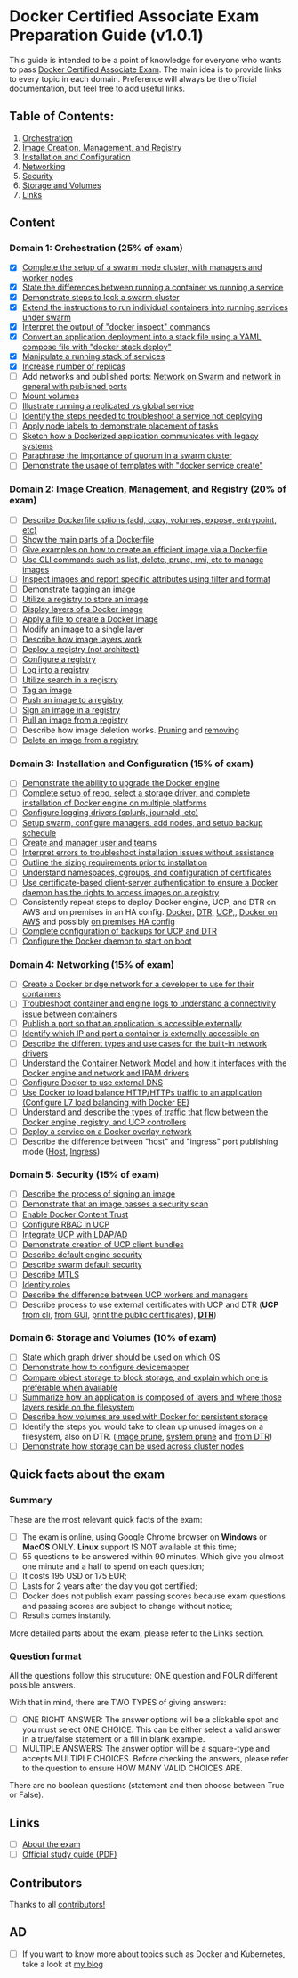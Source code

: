 # Docker Certified Associate Exam Preparation Guide (v1.0.1)

This guide is intended to be a point of knowledge for everyone who wants to pass [Docker Certified Associate Exam](https://blog.docker.com/2017/09/introducing-docker-global-professional-certification-program/). The main idea is to provide links to every topic in each domain. Preference will always be the official documentation, but feel free to add useful links.

## Table of Contents:
1. [Orchestration](https://github.com/Evalle/DCA/blob/master/README.md#domain-1-orchestration-25-of-exam)
2. [Image Creation, Management, and Registry](https://github.com/Evalle/DCA/blob/master/README.md#domain-2-image-creation-management-and-registry-20-of-exam)
3. [Installation and Configuration](https://github.com/Evalle/DCA/blob/master/README.md#domain-3-installation-and-configuration-15-of-exam)
4. [Networking](https://github.com/Evalle/DCA/blob/master/README.md#domain-4-networking-15-of-exam)
5. [Security](https://github.com/Evalle/DCA/blob/master/README.md#domain-5-security-15-of-exam)
6. [Storage and Volumes](https://github.com/Evalle/DCA/blob/master/README.md#domain-6-storage-and-volumes-10-of-exam)
7. [Links](https://github.com/evalle/dca#links)

## Content

### Domain 1: Orchestration (25% of exam)
- [x] [Complete the setup of a swarm mode cluster, with managers and worker nodes](https://docs.docker.com/engine/swarm/swarm-tutorial/create-swarm/)
- [x] [State the differences between running a container vs running a service](https://stackoverflow.com/a/43408904)
- [x] [Demonstrate steps to lock a swarm cluster](https://docs.docker.com/engine/swarm/swarm_manager_locking/)
- [x] [Extend the instructions to run individual containers into running services under swarm](https://docs.docker.com/engine/swarm/swarm-tutorial/deploy-service/)
- [x] [Interpret the output of "docker inspect" commands](https://docs.docker.com/engine/swarm/swarm-tutorial/inspect-service/)
- [x] [Convert an application deployment into a stack file using a YAML compose file with
"docker stack deploy"](https://docs.docker.com/engine/reference/commandline/stack_deploy/)
- [x] [Manipulate a running stack of services](https://docs.docker.com/engine/reference/commandline/stack_services/#related-commands)
- [x] [Increase number of replicas](https://docs.docker.com/engine/reference/commandline/service_scale/)
- [ ] Add networks and published ports: [Network on Swarm](https://docs.docker.com/v17.09/engine/swarm/networking/) and [network in general with published ports](https://docs.docker.com/network/)
- [ ] [Mount volumes](https://docs.docker.com/storage/volumes/)
- [ ] [Illustrate running a replicated vs global service](https://docs.docker.com/engine/swarm/how-swarm-mode-works/services/#replicated-and-global-services)
- [ ] [Identify the steps needed to troubleshoot a service not deploying](https://success.docker.com/article/swarm-troubleshooting-methodology)
- [ ] [Apply node labels to demonstrate placement of tasks](https://docs.docker.com/engine/reference/commandline/node_update/)
- [ ] [Sketch how a Dockerized application communicates with legacy systems](https://docs.docker.com/config/containers/container-networking/)
- [ ] [Paraphrase the importance of quorum in a swarm cluster](https://docs.docker.com/engine/swarm/raft/)
- [ ] [Demonstrate the usage of templates with "docker service create"](https://docs.docker.com/engine/reference/commandline/service_create/#create-services-using-templates)

### Domain 2: Image Creation, Management, and Registry (20% of exam)
- [ ] [Describe Dockerfile options (add, copy, volumes, expose, entrypoint, etc)](https://docs.docker.com/engine/reference/builder/#from)
- [ ] [Show the main parts of a Dockerfile](https://docs.docker.com/engine/reference/builder/#dockerfile-examples)
- [ ] [Give examples on how to create an efficient image via a Dockerfile](https://docs.docker.com/engine/userguide/eng-image/dockerfile_best-practices/)
- [ ] [Use CLI commands such as list, delete, prune, rmi, etc to manage images](https://docs.docker.com/engine/reference/commandline/image/#usage)
- [ ] [Inspect images and report specific attributes using filter and format](https://docs.docker.com/engine/reference/commandline/inspect/#extended-description)
- [ ] [Demonstrate tagging an image](https://docs.docker.com/engine/reference/commandline/tag/)
- [ ] [Utilize a registry to store an image](https://docs.docker.com/registry/deploying/#run-a-local-registry)
- [ ] [Display layers of a Docker image](https://docs.docker.com/engine/reference/commandline/image_history/)
- [ ] [Apply a file to create a Docker image](https://docs.docker.com/engine/reference/commandline/image_load/)
- [ ] [Modify an image to a single layer](https://docs.docker.com/develop/develop-images/dockerfile_best-practices/#minimize-the-number-of-layers)
- [ ] [Describe how image layers work](https://docs.docker.com/storage/storagedriver/#images-and-layers)
- [ ] [Deploy a registry (not architect)](https://docs.docker.com/registry/deploying/)
- [ ] [Configure a registry](https://docs.docker.com/registry/configuration/)
- [ ] [Log into a registry](https://docs.docker.com/engine/reference/commandline/login/#parent-command)
- [ ] [Utilize search in a registry](https://docs.docker.com/engine/reference/commandline/search/)
- [ ] [Tag an image](https://docs.docker.com/engine/reference/commandline/tag/)
- [ ] [Push an image to a registry](https://docs.docker.com/engine/reference/commandline/push/)
- [ ] [Sign an image in a registry](https://docs.docker.com/datacenter/dtr/2.4/guides/user/manage-images/sign-images/)
- [ ] [Pull an image from a registry](https://docs.docker.com/engine/reference/commandline/pull/)
- [ ] Describe how image deletion works. [Pruning](https://docs.docker.com/config/pruning/) and [removing](https://docs.docker.com/engine/reference/commandline/rmi/)
- [ ] [Delete an image from a registry](https://docs.docker.com/datacenter/dtr/2.0/repos-and-images/delete-an-image/)

### Domain 3: Installation and Configuration (15% of exam)
- [ ] [Demonstrate the ability to upgrade the Docker engine](https://docs.docker.com/install/linux/docker-ce/ubuntu/#upgrade-docker-engine---community)
- [ ] [Complete setup of repo, select a storage driver, and complete installation of Docker
engine on multiple platforms](https://docs.docker.com/install/)
- [ ] [Configure logging drivers (splunk, journald, etc)](https://docs.docker.com/config/containers/logging/configure/)
- [ ] [Setup swarm, configure managers, add nodes, and setup backup schedule](https://docs.docker.com/engine/swarm/admin_guide/)
- [ ] [Create and manager user and teams](https://docs.docker.com/datacenter/dtr/2.4/guides/admin/manage-users/create-and-manage-teams/)
- [ ] [Interpret errors to troubleshoot installation issues without assistance](https://docs.docker.com/config/daemon/#troubleshoot-the-daemon)
- [ ] [Outline the sizing requirements prior to installation](https://docs.docker.com/datacenter/ucp/2.2/guides/admin/install/system-requirements/#hardware-and-software-requirements)
- [ ] [Understand namespaces, cgroups, and configuration of certificates](https://docs.docker.com/engine/docker-overview/#namespaces)
- [ ] [Use certificate-based client-server authentication to ensure a Docker daemon has the
rights to access images on a registry](https://docs.docker.com/engine/security/certificates/)
- [ ] Consistently repeat steps to deploy Docker engine, UCP, and DTR on AWS and on
premises in an HA config. [Docker,](https://docs.docker.com/install/linux/docker-ce/ubuntu/) [DTR,](https://docs.docker.com/datacenter/dtr/2.3/guides/admin/install/) [UCP,](https://docs.docker.com/ee/ucp/), [Docker on AWS](https://docs.docker.com/docker-for-aws/) and possibly [on premises HA config](https://docs.docker.com/engine/swarm/admin_guide/#add-manager-nodes-for-fault-tolerance)
- [ ] [Complete configuration of backups for UCP and DTR](https://docs.docker.com/datacenter/ucp/2.2/guides/admin/backups-and-disaster-recovery/)
- [ ] [Configure the Docker daemon to start on boot](https://docs.docker.com/install/linux/linux-postinstall/)

### Domain 4: Networking (15% of exam)
- [ ] [Create a Docker bridge network for a developer to use for their containers](https://docs.docker.com/network/network-tutorial-standalone/)
- [ ] [Troubleshoot container and engine logs to understand a connectivity issue between
containers](https://success.docker.com/article/troubleshooting-container-networking)
- [ ] [Publish a port so that an application is accessible externally](https://github.com/wsargent/docker-cheat-sheet#exposing-ports)
- [ ] [Identify which IP and port a container is externally accessible on](https://docs.docker.com/engine/reference/commandline/port/#examples)
- [ ] [Describe the different types and use cases for the built-in network drivers](https://blog.docker.com/2016/12/understanding-docker-networking-drivers-use-cases/)
- [ ] [Understand the Container Network Model and how it interfaces with the Docker engine
and network and IPAM drivers](https://success.docker.com/article/networking/)
- [ ] [Configure Docker to use external DNS](https://gist.github.com/Evalle/7b21e0357c137875a03480428a7d6bf6)
- [ ] [Use Docker to load balance HTTP/HTTPs traffic to an application (Configure L7 load
balancing with Docker EE)](https://docs.docker.com/datacenter/ucp/2.2/guides/admin/configure/use-a-load-balancer/#configuration-examples)
- [ ] [Understand and describe the types of traffic that flow between the Docker engine,
registry, and UCP controllers](https://success.docker.com/article/networking/)
- [ ] [Deploy a service on a Docker overlay network](https://docs.docker.com/network/overlay/)
- [ ] Describe the difference between "host" and "ingress" port publishing mode ([Host](https://docs.docker.com/engine/swarm/services/#publish-a-services-ports-directly-on-the-swarm-node), [Ingress](https://docs.docker.com/engine/swarm/ingress/))

### Domain 5: Security (15% of exam)
- [ ] [Describe the process of signing an image](https://docs.docker.com/engine/security/trust/content_trust/#push-trusted-content)
- [ ] [Demonstrate that an image passes a security scan](https://docs.docker.com/datacenter/dtr/2.5/guides/admin/configure/set-up-vulnerability-scans/)
- [ ] [Enable Docker Content Trust](https://docs.docker.com/engine/security/trust/content_trust/)
- [ ] [Configure RBAC in UCP](https://docs.docker.com/datacenter/ucp/2.2/guides/access-control/)
- [ ] [Integrate UCP with LDAP/AD](https://docs.docker.com/datacenter/ucp/2.2/guides/admin/configure/external-auth/)
- [ ] [Demonstrate creation of UCP client bundles](https://blog.docker.com/2017/09/get-familiar-docker-enterprise-edition-client-bundles/)
- [ ] [Describe default engine security](https://docs.docker.com/engine/security/security/)
- [ ] [Describe swarm default security](https://docs.docker.com/engine/swarm/how-swarm-mode-works/pki/)
- [ ] [Describe MTLS](https://diogomonica.com/2017/01/11/hitless-tls-certificate-rotation-in-go/)
- [ ] [Identity roles](https://docs.docker.com/datacenter/ucp/2.2/guides/access-control/permission-levels/#roles)
- [ ] [Describe the difference between UCP workers and managers](https://docs.docker.com/datacenter/ucp/2.2/guides/architecture/)
- [ ] Describe process to use external certificates with UCP and DTR (**UCP** [from cli](https://success.docker.com/article/how-do-i-provide-an-externally-generated-security-certificate-during-the-ucp-command-line-installation), [from GUI](https://docs.docker.com/ee/ucp/admin/configure/use-your-own-tls-certificates/#configure-ucp-to-use-your-own-tls-certificates-and-keys), [print the public certificates](https://docs.docker.com/datacenter/ucp/3.0/reference/cli/dump-certs/)), [**DTR**](https://docs.docker.com/ee/dtr/admin/configure/use-your-own-tls-certificates/))

### Domain 6: Storage and Volumes (10% of exam)
- [ ] [State which graph driver should be used on which OS](https://docs.docker.com/storage/storagedriver/select-storage-driver/)
- [ ] [Demonstrate how to configure devicemapper](https://docs.docker.com/storage/storagedriver/device-mapper-driver/#configure-docker-with-the-devicemapper-storage-driver)
- [ ] [Compare object storage to block storage, and explain which one is preferable when
available](https://rancher.com/block-object-file-storage-containers/)
- [ ] [Summarize how an application is composed of layers and where those layers reside on
the filesystem](https://docs.docker.com/storage/storagedriver/#images-and-layers)
- [ ] [Describe how volumes are used with Docker for persistent storage](https://docs.docker.com/storage/volumes/)
- [ ] Identify the steps you would take to clean up unused images on a filesystem, also on DTR.
([image prune](https://docs.docker.com/engine/reference/commandline/image_prune/), [system prune](https://docs.docker.com/engine/reference/commandline/system_prune/) and [from DTR](https://docs.docker.com/ee/dtr/user/manage-images/delete-images/))
- [ ] [Demonstrate how storage can be used across cluster nodes](https://docs.docker.com/engine/extend/legacy_plugins/#volume-plugins)

## Quick facts about the exam

  ### Summary
  These are the most relevant quick facts of the exam:

  - [ ] The exam is online, using Google Chrome browser on <B>Windows</B> or <B>MacOS</B> ONLY. <B>Linux</B> support IS NOT available at this time;
  - [ ] 55 questions to be answered within 90 minutes. Which give you almost one minute and a half to spend on each question;
  - [ ] It costs 195 USD or 175 EUR;
  - [ ] Lasts for 2 years after the day you got certified;
  - [ ] Docker does not publish exam passing scores because exam questions and passing scores are subject to change without notice;
  - [ ] Results comes instantly.

  More detailed parts about the exam, please refer to the Links section.

  ### Question format

  All the questions follow this strucuture: ONE question and FOUR different possible answers.

  With that in mind, there are TWO TYPES of giving answers:
  - [ ] ONE RIGHT ANSWER: The answer options will be a clickable spot and you must select ONE CHOICE. This can be either select a valid answer in a true/false statement or a fill in blank example.
  - [ ] MULTIPLE ANSWERS: The answer option will be a square-type and accepts MULTIPLE CHOICES. Before checking the answers, please refer to the question to ensure HOW MANY VALID CHOICES ARE.

  There are no boolean questions (statement and then choose between True or False).

## Links

- [ ] [About the exam](https://success.docker.com/Certification)
- [ ] [Official study guide (PDF)](https://docker.cdn.prismic.io/docker%2Fa2d454ff-b2eb-4e9f-af0e-533759119eee_dca+study+guide+v1.0.1.pdf)

## Contributors

Thanks to all [contributors!](https://github.com/Evalle/DCA/graphs/contributors)

## AD
- [ ] If you want to know more about topics such as Docker and Kubernetes, take a look at [my blog](https://evalle.xyz/posts/)

